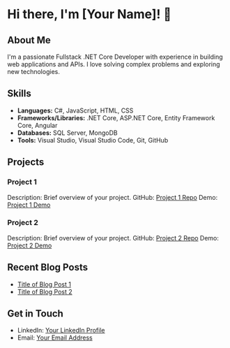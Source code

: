 # Hi there, I'm [Your Name]! 👋

## About Me
I'm a passionate Fullstack .NET Core Developer with experience in building web applications and APIs. I love solving complex problems and exploring new technologies.

## Skills
- **Languages:** C#, JavaScript, HTML, CSS
- **Frameworks/Libraries:** .NET Core, ASP.NET Core, Entity Framework Core, Angular
- **Databases:** SQL Server, MongoDB
- **Tools:** Visual Studio, Visual Studio Code, Git, GitHub

## Projects
### Project 1
Description: Brief overview of your project.
GitHub: [Project 1 Repo]([link-to-repo=](https://github.com/Mohamed-Ashraf-99/Examify))
Demo: [Project 1 Demo]([link-to-demo](https://www.linkedin.com/posts/mohamed-ashraf-9961a022a_celebrating-our-latest-achievement-online-activity-7172651831867629569-SdeC?utm_source=share&utm_medium=member_desktop))

### Project 2
Description: Brief overview of your project.
GitHub: [Project 2 Repo](link-to-repo)
Demo: [Project 2 Demo](link-to-demo)

## Recent Blog Posts
- [Title of Blog Post 1](link-to-blog-post)
- [Title of Blog Post 2](link-to-blog-post)

## Get in Touch
- LinkedIn: [Your LinkedIn Profile](link-to-profile)
- Email: [Your Email Address](mailto:youremail@example.com)
